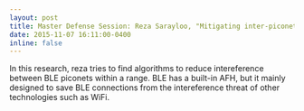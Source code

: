 ```yaml
---
layout: post
title: Master Defense Session: Reza Sarayloo, "Mitigating inter-piconet interference in Bluetooth Low Energy (BLE) networks Based on Principles of Software-Defined Networks"
date: 2015-11-07 16:11:00-0400
inline: false
---
```


In this research, reza tries to find algorithms to reduce intereference between BLE piconets within a range. BLE has a built-in AFH, but it mainly designed to save BLE connections from the intereference threat of other technologies such as WiFi. 

